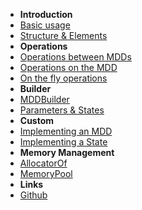 <!-- markdownlint-disable-next-line first-line-heading -->
- **Introduction**
- [Basic usage](basic-usage)
- [Structure & Elements](structure-and-elements)
- **Operations**
- [Operations between MDDs](operation-between-mdds)
- [Operations on the MDD](operation-on-the-mdd)
- [On the fly operations](on-the-fly-operations)
- **Builder**
- [MDDBuilder](mddbuilder)
- [Parameters & States](parameters-and-states)
- **Custom**
- [Implementing an MDD](implementing-an-mdd)
- [Implementing a State](implementing-a-state)
- **Memory Management**
- [AllocatorOf](allocatorof)
- [MemoryPool](memorypool)
- **Links**
- [Github](https://github.com/jungvictor/MDDLib)
